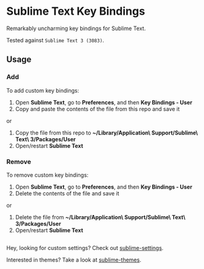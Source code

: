 # Sublime Text Key Bindings
Remarkably uncharming key bindings for Sublime Text.

Tested against `Sublime Text 3 (3083)`.

## Usage

### Add

To add custom key bindings:

1. Open **Sublime Text**, go to **Preferences**, and then **Key Bindings - User**
2. Copy and paste the contents of the file from this repo and save it

or

1. Copy the file from this repo to **~/Library/Application\ Support/Sublime\ Text\ 3/Packages/User**
2. Open/restart **Sublime Text**

### Remove

To remove custom key bindings:

1. Open **Sublime Text**, go to **Preferences**, and then **Key Bindings - User**
2. Delete the contents of the file and save it

or

1. Delete the file from **~/Library/Application\ Support/Sublime\ Text\ 3/Packages/User**
2. Open/restart **Sublime Text**

##
Hey, looking for custom settings? Check out [sublime-settings](https://github.com/adrfer/sublime-settings).

Interested in themes? Take a look at [sublime-themes](https://github.com/adrfer/sublime-themes).
